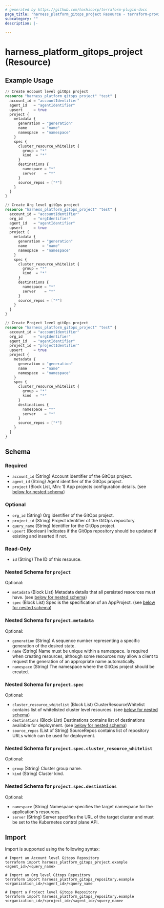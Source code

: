 ```yaml
---
# generated by https://github.com/hashicorp/terraform-plugin-docs
page_title: "harness_platform_gitops_project Resource - terraform-provider-harness"
subcategory: ""
description: |-
  
---
```


# harness_platform_gitops_project (Resource)



## Example Usage

```terraform
// Create Account level gitOps project
resource "harness_platform_gitops_project" "test" {
  account_id = "accountIdentifier"
  agent_id   = "agentIdentifier"
  upsert     = true
  project {
    metadata {
      generation = "generation"
      name       = "name"
      namespace  = "namespace"
    }
    spec {
      cluster_resource_whitelist {
        group = "*"
        kind  = "*"
      }
      destinations {
        namespace = "*"
        server    = "*"
      }
      source_repos = ["*"]
    }
  }
}

// Create Org level gitOps project
resource "harness_platform_gitops_project" "test" {
  account_id = "accountIdentifier"
  org_id     = "orgIdentifier"
  agent_id   = "agentIdentifier"
  upsert     = true
  project {
    metadata {
      generation = "generation"
      name       = "name"
      namespace  = "namespace"
    }
    spec {
      cluster_resource_whitelist {
        group = "*"
        kind  = "*"
      }
      destinations {
        namespace = "*"
        server    = "*"
      }
      source_repos = ["*"]
    }
  }
}

// Create Project level gitOps project
resource "harness_platform_gitops_project" "test" {
  account_id = "accountIdentifier"
  org_id     = "orgIdentifier"
  agent_id   = "agentIdentifier"
  project_id = "projectIdentifier"
  upsert     = true
  project {
    metadata {
      generation = "generation"
      name       = "name"
      namespace  = "namespace"
    }
    spec {
      cluster_resource_whitelist {
        group = "*"
        kind  = "*"
      }
      destinations {
        namespace = "*"
        server    = "*"
      }
      source_repos = ["*"]
    }
  }
}
```

<!-- schema generated by tfplugindocs -->
## Schema

### Required

- `account_id` (String) Account identifier of the GitOps project.
- `agent_id` (String) Agent identifier of the GitOps project.
- `project` (Block List, Min: 1) App projects configuration details. (see [below for nested schema](#nestedblock--project))

### Optional

- `org_id` (String) Org identifier of the GitOps project.
- `project_id` (String) Project identifier of the GitOps repository.
- `query_name` (String) Identifier for the GitOps project.
- `upsert` (Boolean) Indicates if the GitOps repository should be updated if existing and inserted if not.

### Read-Only

- `id` (String) The ID of this resource.

<a id="nestedblock--project"></a>
### Nested Schema for `project`

Optional:

- `metadata` (Block List) Metadata details that all persisted resources must have. (see [below for nested schema](#nestedblock--project--metadata))
- `spec` (Block List) Spec is the specification of an AppProject. (see [below for nested schema](#nestedblock--project--spec))

<a id="nestedblock--project--metadata"></a>
### Nested Schema for `project.metadata`

Optional:

- `generation` (String) A sequence number representing a specific generation of the desired state.
- `name` (String) Name must be unique within a namespace. Is required when creating resources, although some resources may allow a client to request the generation of an appropriate name automatically.
- `namespace` (String) The namespace where the GitOps project should be created.


<a id="nestedblock--project--spec"></a>
### Nested Schema for `project.spec`

Optional:

- `cluster_resource_whitelist` (Block List) ClusterResourceWhitelist contains list of whitelisted cluster level resources. (see [below for nested schema](#nestedblock--project--spec--cluster_resource_whitelist))
- `destinations` (Block List) Destinations contains list of destinations available for deployment. (see [below for nested schema](#nestedblock--project--spec--destinations))
- `source_repos` (List of String) SourceRepos contains list of repository URLs which can be used for deployment.

<a id="nestedblock--project--spec--cluster_resource_whitelist"></a>
### Nested Schema for `project.spec.cluster_resource_whitelist`

Optional:

- `group` (String) Cluster group name.
- `kind` (String) Cluster kind.


<a id="nestedblock--project--spec--destinations"></a>
### Nested Schema for `project.spec.destinations`

Optional:

- `namespace` (String) Namespace specifies the target namespace for the application's resources.
- `server` (String) Server specifies the URL of the target cluster and must be set to the Kubernetes control plane API.

## Import

Import is supported using the following syntax:

```shell
# Import an Account level Gitops Repository
terraform import harness_platform_gitops_project.example <agent_id>/<query_name>

# Import an Org level Gitops Repository
terraform import harness_platform_gitops_repository.example <organization_id>/<agent_id>/<query_name

# Import a Project level Gitops Repository
terraform import harness_platform_gitops_repository.example <organization_id>/<project_id>/<agent_id>/<query_name>
```
